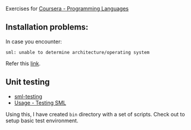 Exercises for [Coursera - Programming Languages](https://class.coursera.org/proglang-002/)

## Installation problems:

In case you encounter:
	
	sml: unable to determine architecture/operating system

Refer this [link](http://stackoverflow.com/questions/14410879/unable-to-determine-os).

## Unit testing

* [sml-testing](https://github.com/kvalle/sml-testing)
* [Usage - Testing SML](http://juanibiapina.com/articles/2013-10-13-testing-sml/)

Using this, I have created `bin` directory with a set of scripts. Check out to setup basic test environment.